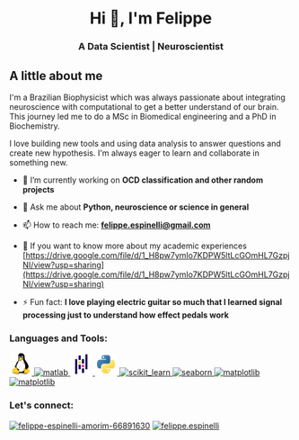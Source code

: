 <h1 align="center">Hi 👋, I'm Felippe</h1>
<h3 align="center">A Data Scientist | Neuroscientist</h3>

## A little about me
I'm a Brazilian Biophysicist which was always passionate about integrating neuroscience with computational to get a better understand of our brain. This journey led me to do a MSc in Biomedical engineering and a PhD in Biochemistry. </p>
I love building new tools and using data analysis to answer questions and create new hypothesis. I'm always eager to learn and collaborate in something new.

- 🔭 I’m currently working on **OCD classification and other random projects**

- 💬 Ask me about **Python, neuroscience or science in general**

- 📫 How to reach me: **felippe.espinelli@gmail.com**

- 📄 If you want to know more about my academic experiences [https://drive.google.com/file/d/1_H8pw7ymlo7KDPW5ltLcGOmHL7GzpjNI/view?usp=sharing](https://drive.google.com/file/d/1_H8pw7ymlo7KDPW5ltLcGOmHL7GzpjNI/view?usp=sharing)

- ⚡ Fun fact: **I love playing electric guitar so much that I learned signal processing just to understand how effect pedals work**

<h3 align="left">Languages and Tools:</h3>
<p align="left"> <a href="https://www.linux.org/" target="_blank" rel="noreferrer"> <img src="https://raw.githubusercontent.com/devicons/devicon/master/icons/linux/linux-original.svg" alt="linux" width="40" height="40"/> </a>
<a href="https://www.mathworks.com/" target="_blank" rel="noreferrer"> <img src="https://upload.wikimedia.org/wikipedia/commons/2/21/Matlab_Logo.png" alt="matlab" width="40" height="40"/> </a> 
<a href="https://pandas.pydata.org/" target="_blank" rel="noreferrer"> <img src="https://raw.githubusercontent.com/devicons/devicon/2ae2a900d2f041da66e950e4d48052658d850630/icons/pandas/pandas-original.svg" alt="pandas" width="40" height="40"/> </a> 
<a href="https://www.python.org" target="_blank" rel="noreferrer"> <img src="https://raw.githubusercontent.com/devicons/devicon/master/icons/python/python-original.svg" alt="python" width="40" height="40"/> </a> 
<a href="https://scikit-learn.org/" target="_blank" rel="noreferrer"> <img src="https://upload.wikimedia.org/wikipedia/commons/0/05/Scikit_learn_logo_small.svg" alt="scikit_learn" width="40" height="40"/> </a> 
<a href="https://seaborn.pydata.org/" target="_blank" rel="noreferrer"> <img src="https://seaborn.pydata.org/_images/logo-mark-lightbg.svg" alt="seaborn" width="40" height="40"/> </a>
<a href="https://matplotlib.org/stable/index.html" target="_blank" rel="noreferrer"> <img src="https://matplotlib.org/3.3.3/_static/logo2_compressed.svg" alt="matplotlib" width="40" height="40"/>
<a href="https://numpy.org/" target="_blank" rel="noreferrer"> <img src="https://seeklogo.com/images/N/numpy-logo-479C24EC79-seeklogo.com.png" alt="matplotlib" width="40" height="40"/> </a>
</p>


<h3 align="left">Let's connect:</h3>
<p align="left">
<a href="https://linkedin.com/in/felippe-espinelli-amorim-66891630" target="blank"><img align="center" src="https://raw.githubusercontent.com/rahuldkjain/github-profile-readme-generator/master/src/images/icons/Social/linked-in-alt.svg" alt="felippe-espinelli-amorim-66891630" height="30" width="40" /></a>
<a href="https://instagram.com/felippe.espinelli" target="blank"><img align="center" src="https://raw.githubusercontent.com/rahuldkjain/github-profile-readme-generator/master/src/images/icons/Social/instagram.svg" alt="felippe.espinelli" height="30" width="40" /></a>
</p>
